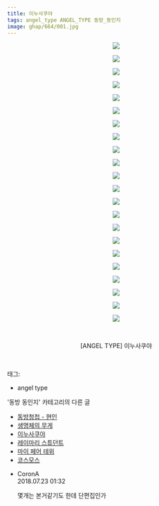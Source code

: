 ```yaml
---
title: 이누사쿠야
tags: angel_type ANGEL_TYPE 동방_동인지
image: ghap/664/001.jpg
---
```

<div class="article">
<p style="text-align: center; clear: none; float: none;"><img src="{{ site.nasurl }}/ghap/664/001.jpg"/></p>
<p style="text-align: center; clear: none; float: none;"><img src="{{ site.nasurl }}/ghap/664/002.jpg"/></p>
<p style="text-align: center; clear: none; float: none;"><img src="{{ site.nasurl }}/ghap/664/003.jpg"/></p>
<p style="text-align: center; clear: none; float: none;"><img src="{{ site.nasurl }}/ghap/664/004.jpg"/></p>
<p style="text-align: center; clear: none; float: none;"><img src="{{ site.nasurl }}/ghap/664/005.jpg"/></p>
<p style="text-align: center; clear: none; float: none;"><img src="{{ site.nasurl }}/ghap/664/006.jpg"/></p>
<p style="text-align: center; clear: none; float: none;"><img src="{{ site.nasurl }}/ghap/664/007.jpg"/></p>
<p style="text-align: center; clear: none; float: none;"><img src="{{ site.nasurl }}/ghap/664/008.jpg"/></p>
<p style="text-align: center; clear: none; float: none;"><img src="{{ site.nasurl }}/ghap/664/009.jpg"/></p>
<p style="text-align: center; clear: none; float: none;"><img src="{{ site.nasurl }}/ghap/664/010.jpg"/></p>
<p style="text-align: center; clear: none; float: none;"><img src="{{ site.nasurl }}/ghap/664/011.jpg"/></p>
<p style="text-align: center; clear: none; float: none;"><img src="{{ site.nasurl }}/ghap/664/012.jpg"/></p>
<p style="text-align: center; clear: none; float: none;"><img src="{{ site.nasurl }}/ghap/664/013.jpg"/></p>
<p style="text-align: center; clear: none; float: none;"><img src="{{ site.nasurl }}/ghap/664/014.jpg"/></p>
<p style="text-align: center; clear: none; float: none;"><img src="{{ site.nasurl }}/ghap/664/015.jpg"/></p>
<p style="text-align: center; clear: none; float: none;"><img src="{{ site.nasurl }}/ghap/664/016.jpg"/></p>
<p style="text-align: center; clear: none; float: none;"><img src="{{ site.nasurl }}/ghap/664/017.jpg"/></p>
<p style="text-align: center; clear: none; float: none;"><img src="{{ site.nasurl }}/ghap/664/018.jpg"/></p>
<p style="text-align: center; clear: none; float: none;"><img src="{{ site.nasurl }}/ghap/664/019.jpg"/></p>
<p style="text-align: center; clear: none; float: none;"><img src="{{ site.nasurl }}/ghap/664/020.jpg"/></p>
<p style="text-align: center; clear: none; float: none;"><img src="{{ site.nasurl }}/ghap/664/021.jpg"/></p>
<p style="text-align: center; clear: none; float: none;"><img src="{{ site.nasurl }}/ghap/664/022.jpg"/></p>
<p style="text-align: center; clear: none; float: none;"><br/></p>
<p style="text-align: center; clear: none; float: none;">[ANGEL TYPE] 이누사쿠야</p>
<p><br/></p>
</div><div class="tagTrail">
<p>태그: </p>
<ul>
<li>angel type</li>
</ul>
</div><div class="another">
<p>'동방 동인지' 카테고리의 다른 글</p>
<ul>
<li><a href="/2016-07-04-ghap_667">동방청첩 - 현인</a></li>
<li><a href="/2016-07-04-ghap_665">생명체의 무게</a></li>
<li><a href="/2016-07-04-ghap_664">이누사쿠야</a></li>
<li><a href="/2016-07-04-ghap_663">레이마리 스튜던트</a></li>
<li><a href="/2016-07-04-ghap_662">마이 페어 테위</a></li>
<li><a href="/2016-07-04-ghap_661">코스모스</a></li>
</ul>
</div><div class="cb_module cb_fluid">
<div class="cb_wrt cb_profile">
<div class="comment">
<ul>
<li class="cb_thumb_off" id="comment15291900">
<div class="cb_comment_area">
<div class="cb_info_area">
<div class="cb_section">
<span class="cb_nick_name">CoronA</span>
</div>
<div class="cb_section">
<span class="cb_date">2018.07.23 01:32 </span>
</div>
</div>
<div class="cb_dsc_comment">
<p class="cb_dsc">
											몇개는 본거같기도 한데 단편집인가
										</p>
</div>
</div></li>
</ul>
</div>
</div><!-- commentList close -->
</div>